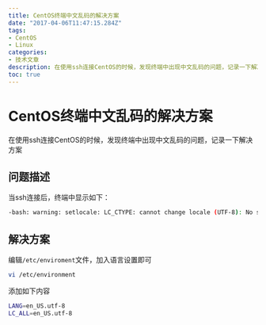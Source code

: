 ```yaml
---
title: CentOS终端中文乱码的解决方案
date: "2017-04-06T11:47:15.284Z"
tags:
- CentOS
- Linux
categories:
- 技术文章
description: 在使用ssh连接CentOS的时候，发现终端中出现中文乱码的问题，记录一下解决方案
toc: true
---
```


# CentOS终端中文乱码的解决方案

在使用ssh连接CentOS的时候，发现终端中出现中文乱码的问题，记录一下解决方案

## 问题描述

当ssh连接后，终端中显示如下：

```bash
-bash: warning: setlocale: LC_CTYPE: cannot change locale (UTF-8): No such file or directory
```

## 解决方案

编辑`/etc/enviroment`文件，加入语言设置即可

```bash
vi /etc/environment
```

添加如下内容

```bash
LANG=en_US.utf-8
LC_ALL=en_US.utf-8
```